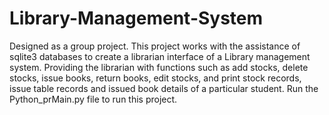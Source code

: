 # Library-Management-System
Designed as a group project. This project works with the assistance of sqlite3 databases to create a librarian interface of a Library management system. Providing the librarian with functions such as add stocks, delete stocks, issue books, return books, edit stocks, and print stock records, issue table records and issued book details of a particular student.
Run the Python_prMain.py file to run this project.
